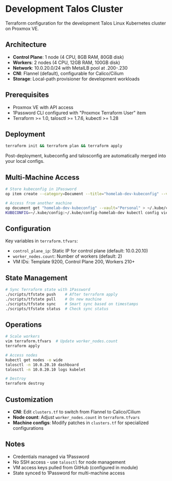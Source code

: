 # Development Talos Cluster

Terraform configuration for the development Talos Linux Kubernetes cluster on Proxmox VE.

## Architecture

- **Control Plane**: 1 node (4 CPU, 8GB RAM, 80GB disk)
- **Workers**: 2 nodes (4 CPU, 12GB RAM, 100GB disk)
- **Network**: 10.0.20.0/24 with MetalLB pool at .200-.230
- **CNI**: Flannel (default), configurable for Calico/Cilium
- **Storage**: Local-path provisioner for development workloads

## Prerequisites

- Proxmox VE with API access
- 1Password CLI configured with "Proxmox Terraform User" item
- Terraform >= 1.0, talosctl >= 1.7.6, kubectl >= 1.28

## Deployment

```bash
terraform init && terraform plan && terraform apply
```

Post-deployment, kubeconfig and talosconfig are automatically merged into your local configs.

## Multi-Machine Access

```bash
# Store kubeconfig in 1Password
op item create --category=Document --title="homelab-dev-kubeconfig" --vault="Personal" kubeconfig=@kubeconfig

# Access from another machine
op document get "homelab-dev-kubeconfig" --vault="Personal" > ~/.kube/config-homelab-dev
KUBECONFIG=~/.kube/config:~/.kube/config-homelab-dev kubectl config view --flatten > ~/.kube/config
```

## Configuration

Key variables in `terraform.tfvars`:
- `control_plane_ip`: Static IP for control plane (default: 10.0.20.10)
- `worker_nodes.count`: Number of workers (default: 2)
- VM IDs: Template 9200, Control Plane 200, Workers 210+

## State Management

```bash
# Sync Terraform state with 1Password
./scripts/tfstate push    # After terraform apply
./scripts/tfstate pull    # On new machine
./scripts/tfstate sync    # Smart sync based on timestamps
./scripts/tfstate status  # Check sync status
```

## Operations

```bash
# Scale workers
vim terraform.tfvars  # Update worker_nodes.count
terraform apply

# Access nodes
kubectl get nodes -o wide
talosctl -n 10.0.20.10 dashboard
talosctl -n 10.0.20.10 logs kubelet

# Destroy
terraform destroy
```

## Customization

- **CNI**: Edit `clusters.tf` to switch from Flannel to Calico/Cilium
- **Node count**: Adjust `worker_nodes.count` in `terraform.tfvars`
- **Machine configs**: Modify patches in `clusters.tf` for specialized configurations

## Notes

- Credentials managed via 1Password
- No SSH access - use `talosctl` for node management
- VM access keys pulled from GitHub (configured in module)
- State synced to 1Password for multi-machine access
